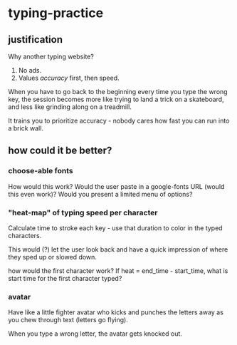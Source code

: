 # typing-practice

## justification

Why another typing website?

1. No ads.
1. Values _accuracy_ first, then speed.

When you have to go back to the beginning every time you type the wrong key, the session becomes more like trying to land a trick on a skateboard, and less like grinding along on a treadmill.

It trains you to prioritize accuracy - nobody cares how fast you can run into a brick wall.

## how could it be better?

### choose-able fonts

How would this work? Would the user paste in a google-fonts URL (would this even work)? Would you present a limited menu of options?

### "heat-map" of typing speed per character

Calculate time to stroke each key - use that duration to color in the typed characters.

This would (?) let the user look back and have a quick impression of where they sped up or slowed down.

how would the first character work? If heat = end_time - start_time, what is start time for the first character typed?

### avatar

Have like a little fighter avatar who kicks and punches the letters away as you chew through text (letters go flying).

When you type a wrong letter, the avatar gets knocked out.
